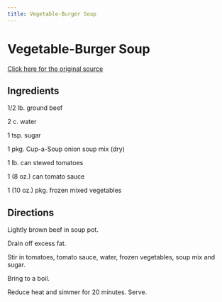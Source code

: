 ```yaml
---
title: Vegetable-Burger Soup
---
```


<head>
<meta charset="UTF-8">
</head>
<h1>Vegetable-Burger Soup</h1>
<a href="http://www.cookbooks.com/Recipe-Details.aspx?id=822015/">Click here for the original source</a>
<h2>Ingredients</h2>
<p></p>
<p>1/2 lb. ground beef</p>
<p> </p>
<p>2 c. water</p>
<p> </p>
<p>1 tsp. sugar</p>
<p> </p>
<p>1 pkg. Cup-a-Soup onion soup mix (dry)</p>
<p> </p>
<p>1 lb. can stewed tomatoes</p>
<p> </p>
<p>1 (8 oz.) can tomato sauce</p>
<p> </p>
<p>1 (10 oz.) pkg. frozen mixed vegetables</p>
<p></p>
<h2>Directions</h2>

<p></p>
<p>Lightly brown beef in soup pot.</p>
<p> </p>
<p>Drain off excess fat.</p>
<p> </p>
<p>Stir in tomatoes, tomato sauce, water, frozen vegetables, soup mix and sugar.</p>
<p> </p>
<p>Bring to a boil.</p>
<p> </p>
<p>Reduce heat and simmer for 20 minutes. Serve.</p>
<p></p>
